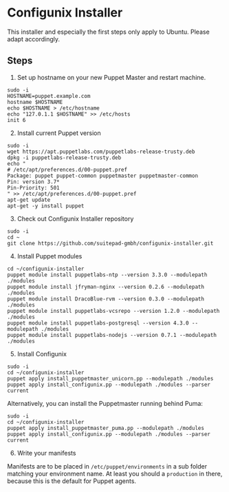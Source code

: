 # Configunix Installer

This installer and especially the first steps only apply to Ubuntu. Please adapt
accordingly.

## Steps

1. Set up hostname on your new Puppet Master and restart machine.

  ```shell
  sudo -i
  HOSTNAME=puppet.example.com
  hostname $HOSTNAME
  echo $HOSTNAME > /etc/hostname
  echo "127.0.1.1 $HOSTNAME" >> /etc/hosts
  init 6
  ```

2. Install current Puppet version

  ```shell
  sudo -i
  wget https://apt.puppetlabs.com/puppetlabs-release-trusty.deb
  dpkg -i puppetlabs-release-trusty.deb
  echo "
  # /etc/apt/preferences.d/00-puppet.pref
  Package: puppet puppet-common puppetmaster puppetmaster-common
  Pin: version 3.7*
  Pin-Priority: 501
  " >> /etc/apt/preferences.d/00-puppet.pref
  apt-get update
  apt-get -y install puppet
  ```

3. Check out Configunix Installer repository

  ```shell
  sudo -i
  cd ~
  git clone https://github.com/suitepad-gmbh/configunix-installer.git
  ```

4. Install Puppet modules

  ```shell
  cd ~/configunix-installer
  puppet module install puppetlabs-ntp --version 3.3.0 --modulepath ./modules
  puppet module install jfryman-nginx --version 0.2.6 --modulepath ./modules
  puppet module install DracoBlue-rvm --version 0.3.0 --modulepath ./modules
  puppet module install puppetlabs-vcsrepo --version 1.2.0 --modulepath ./modules
  puppet module install puppetlabs-postgresql --version 4.3.0 --modulepath ./modules
  puppet module install puppetlabs-nodejs --version 0.7.1 --modulepath ./modules
  ```

5. Install Configunix

  ```shell
  sudo -i
  cd ~/configunix-installer
  puppet apply install_puppetmaster_unicorn.pp --modulepath ./modules
  puppet apply install_configunix.pp --modulepath ./modules --parser current
  ```

  Alternatively, you can install the Puppetmaster running behind Puma:

  ```shell
  sudo -i
  cd ~/configunix-installer
  puppet apply install_puppetmaster_puma.pp --modulepath ./modules
  puppet apply install_configunix.pp --modulepath ./modules --parser current
  ```

6. Write your manifests

Manifests are to be placed in `/etc/puppet/environments` in a sub folder matching
your environment name. At least you should a `production` in there, because
this is the default for Puppet agents.
